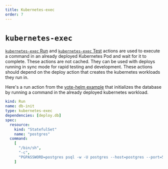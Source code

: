 ```yaml
---
title: Kubernetes-exec
order: 7
---
```


# `kubernetes-exec`

[`kubernetes-exec` Run](../../../reference/action-types/Run/kubernetes-exec.md) and
[`kubernetes-exec` Test](../../../reference/action-types/Test/kubernetes-exec.md) actions are used to execute a command in an already deployed
Kubernetes Pod and wait for it to complete. These actions are not cached. They can be used with deploys running in sync mode
for rapid testing and development. These actions should depend on the deploy action that creates the kubernetes workloads they run in.

Here's a run action from the [vote-helm example](../../../../examples/vote-helm/postgres/garden.yml)
that initializes the database by running a command in the already deployed kubernetes workload.

```yaml
kind: Run
name: db-init
type: kubernetes-exec
dependencies: [deploy.db]
spec:
  resource:
    kind: "StatefulSet"
    name: "postgres"
  command:
    [
      "/bin/sh",
      "-c",
      "PGPASSWORD=postgres psql -w -U postgres --host=postgres --port=5432 -d postgres -c 'CREATE TABLE IF NOT EXISTS votes (id VARCHAR(255) NOT NULL UNIQUE, vote VARCHAR(255) NOT NULL, created_at timestamp default NULL)'",
    ]

```
